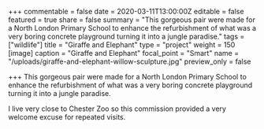 +++
commentable = false
date = 2020-03-11T13:00:00Z
editable = false
featured = true
share = false
summary = "This gorgeous pair were made for a North London Primary School to enhance the refurbishment of what was a very boring concrete playground turning it into a jungle paradise."
tags = ["wildlife"]
title = "Giraffe and Elephant"
type = "project"
weight = 150
[image]
caption = "Giraffe and Elephant"
focal_point = "Smart"
name = "/uploads/giraffe-and-elephant-willow-sculpture.jpg"
preview_only = false

+++
This gorgeous pair were made for a North London Primary School to enhance the refurbishment of what was a very boring concrete playground turning it into a jungle paradise.

I live very close to Chester Zoo so this commission provided a very welcome excuse for repeated visits.